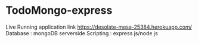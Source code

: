 # TodoMongo-express
Live Running application link https://desolate-mesa-25384.herokuapp.com/
Database : mongoDB
serverside Scripting : express js/node js

